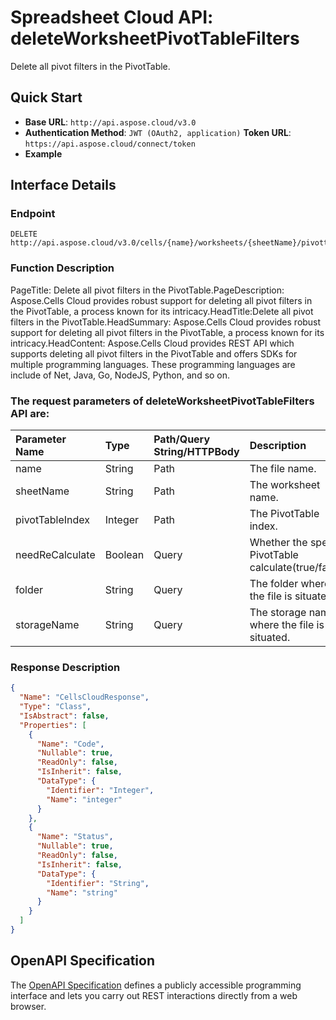 # **Spreadsheet Cloud API: deleteWorksheetPivotTableFilters**

Delete all pivot filters in the PivotTable. 

## **Quick Start**

- **Base URL**: `http://api.aspose.cloud/v3.0`
- **Authentication Method**: `JWT (OAuth2, application)`  **Token URL**: `https://api.aspose.cloud/connect/token`
- **Example** 
<script src="https://gist.github.com/aspose-cells-cloud-gists/8a5b324fdf3e574dbd747c1a1e24b05d.js?file=Example30_DeleteWorksheetPivotTableFilters.cs"></script>

## **Interface Details**

### **Endpoint** 

```
DELETE http://api.aspose.cloud/v3.0/cells/{name}/worksheets/{sheetName}/pivottables/{pivotTableIndex}/PivotFilters
```

### **Function Description**
PageTitle: Delete all pivot filters in the PivotTable.PageDescription: Aspose.Cells Cloud provides robust support for deleting all pivot filters in the PivotTable, a process known for its intricacy.HeadTitle:Delete all pivot filters in the PivotTable.HeadSummary: Aspose.Cells Cloud provides robust support for deleting all pivot filters in the PivotTable, a process known for its intricacy.HeadContent: Aspose.Cells Cloud provides REST API which supports deleting all pivot filters in the PivotTable and offers SDKs for multiple programming languages. These programming languages are include of Net, Java, Go, NodeJS, Python, and so on.

### The request parameters of **deleteWorksheetPivotTableFilters** API are: 

| Parameter Name | Type | Path/Query String/HTTPBody | Description | 
| :- | :- | :- |:- | 
|name|String|Path|The file name.|
|sheetName|String|Path|The worksheet name.|
|pivotTableIndex|Integer|Path|The PivotTable index.|
|needReCalculate|Boolean|Query|Whether the specific PivotTable calculate(true/false).|
|folder|String|Query|The folder where the file is situated.|
|storageName|String|Query|The storage name where the file is situated.|


### **Response Description**
```json
{
  "Name": "CellsCloudResponse",
  "Type": "Class",
  "IsAbstract": false,
  "Properties": [
    {
      "Name": "Code",
      "Nullable": true,
      "ReadOnly": false,
      "IsInherit": false,
      "DataType": {
        "Identifier": "Integer",
        "Name": "integer"
      }
    },
    {
      "Name": "Status",
      "Nullable": true,
      "ReadOnly": false,
      "IsInherit": false,
      "DataType": {
        "Identifier": "String",
        "Name": "string"
      }
    }
  ]
}
```

## OpenAPI Specification

The [OpenAPI Specification](https://reference.aspose.cloud/cells/#/PivotTablesController/DeleteWorksheetPivotTableFilters) defines a publicly accessible programming interface and lets you carry out REST interactions directly from a web browser.

